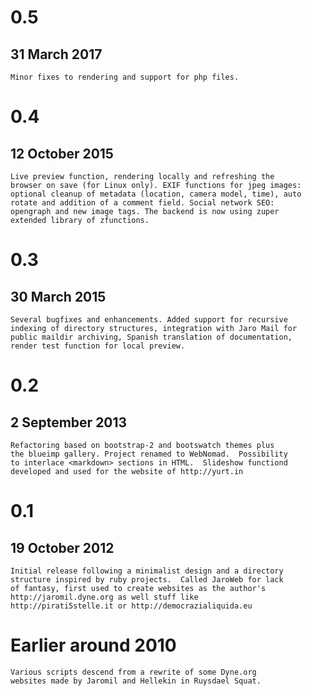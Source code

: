 # 0.5
## 31 March 2017

	Minor fixes to rendering and support for php files.

# 0.4
## 12 October 2015

    Live preview function, rendering locally and refreshing the
    browser on save (for Linux only). EXIF functions for jpeg images:
    optional cleanup of metadata (location, camera model, time), auto
    rotate and addition of a comment field. Social network SEO:
    opengraph and new image tags. The backend is now using zuper
    extended library of zfunctions.

# 0.3
## 30 March 2015

    Several bugfixes and enhancements. Added support for recursive
    indexing of directory structures, integration with Jaro Mail for
    public maildir archiving, Spanish translation of documentation,
    render test function for local preview.

# 0.2
## 2 September 2013

	Refactoring based on bootstrap-2 and bootswatch themes plus
	the blueimp gallery. Project renamed to WebNomad.  Possibility
	to interlace <markdown> sections in HTML.  Slideshow functiond
	developed and used for the website of http://yurt.in

# 0.1
## 19 October 2012

	Initial release following a minimalist design and a directory
	structure inspired by ruby projects.  Called JaroWeb for lack
	of fantasy, first used to create websites as the author's
	http://jaromil.dyne.org as well stuff like
	http://pirati5stelle.it or http://democrazialiquida.eu

# Earlier around 2010

	Various scripts descend from a rewrite of some Dyne.org
	websites made by Jaromil and Hellekin in Ruysdael Squat.
	

